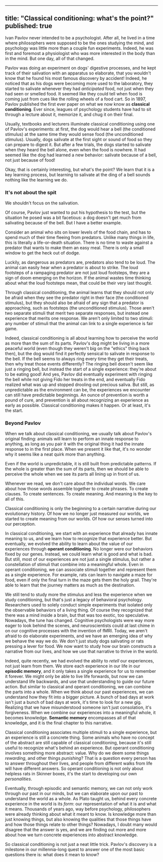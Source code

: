  ---
title: "Classical conditioning: what's the point?"
published: true
---

Ivan Pavlov never intended to be a psychologist. After all, he lived in a time where philosophers were supposed to be the ones studying the mind, and psychology was little more than a couple fun experiments. Indeed, he was first and foremost a physiologist who was more interested in the body than in the mind. But one day, all of that changed.

Pavlov was doing an experiment on dogs' digestive processes, and he kept track of their salivation with an apparatus so elaborate, that you wouldn't know that he found his most famous discovery by accident! Indeed, he noticed that as his dogs were becoming more used to the laboratory, they started to salivate whenever they had *anticipated* food, not just when they had seen or smelled food. It seemed like they could tell when food is coming just from cues like the rolling wheels of a food cart. So in 1897, Pavlov published the first ever paper on what we now know as **classical conditioning**. Ever since, leagues of psychology students have had to sit through a lecture about it, memorize it, and chug it on their final.

Usually, textbooks and lecturers illuminate classical conditioning using one of Pavlov's experiments: at first, the dog would hear a bell (the conditioned stimulus) at the same time they would sense food (the unconditioned stimulus). Usually, dogs salivate at the first sight or sound of food so they can prepare to digest it. But after a few trials, the dogs started to salivate when they heard the bell alone, even when the food is nowhere. It had seemed like the dog had learned a new behavior: salivate because of a bell, not just because of food!

Okay, that is certainly interesting, but what's the point? We learn that it is a key learning process, but learning to salivate at the ding of a bell sounds nothing like the learning we do.

### It's not about the spit

We shouldn't focus on the salivation.

Of course, Pavlov just wanted to put his hypothesis to the test, but the situation he posed was a bit facetious: a dog doesn't get much from salivating because of the bell. But I have a better example.

Consider an animal who sits on lower levels of the food chain, and has to spend much of their time fleeing from predators. Unlike many things in life, this is literally a life-or-death situation. There is no time to waste against a predator that wants to make them an easy meal. There is only a small window to get the heck out of dodge.

Luckily, as dangerous as predators are, predators also tend to be loud. The animal can easily hear when a predator is about to strike. The loud footsteps of a rampaging predator are not just loud footsteps, they are a sign of doom emerging on the horizon. If the animal wastes time thinking about what the loud footsteps mean, that could be their very last thought.

Through classical conditioning, the animal learns that they should not only be afraid when they see the predator right in their face (the conditioned stimulus), but they should also be afraid of any sign that a predator is approaching, such as footsteps (the unconditioned stimulus). Those aren't two separate stimuli that merit two separate responses, but instead one experience that merits one response. We aren't only limited to two stimuli: any number of stimuli that the animal can link to a single experience is fair game.

Indeed, classical conditioning is all about learning how to perceive the world as more than the sum of its parts. Pavlov's dog might be living in a more peaceful world (even though they weren't big on the "ethics" thing back then), but the dog would find it perfectly sensical to salivate in response to the bell. If the bell seems to always ring every time they get their treats, then why treat those events differently? The ringing bell doesn't seem like just a ringing bell, but instead the start of a single experience: they're about to be eating good! And yes, Pavlov did eventually experiment with ringing the bell while not giving Fido her treats in the end, and eventually Fido realized what was up and stopped drooling out precious saliva. But still, as unpredictable as the environment can be, the experiences we encounter can still have predictable beginnings. An ounce of prevention is worth a pound of cure, and prevention is all about recognizing an experience as early as possible. Classical conditioning makes it happen. Or at least, it's the start.

### Beyond Pavlov

When we talk about classical conditioning, we usually talk about Pavlov's original finding: animals will learn to perform an innate response to anything, as long as you pair it with the original thing it had the innate response to in the first place. When we present it like that, it's no wonder why it seems like a neat quirk more than anything.

Even if the world is unpredictable, it is still built from predictable patterns. If the whole is greater than the sum of its parts, then we should be able to perceive the whole when we see its parts all lining up in front of us.

Whenever we read, we don't care about the individual words. We care about how those words assemble together to create phrases. To create clauses. To create sentences. To create meaning. And meaning is the key to all of this.

Classical conditioning is only the beginning to a certain narrative during our evolutionary history. Of how we no longer just measured our worlds, we started to create meaning from our worlds. Of how our senses turned into our perception.

In classical conditioning, we start with an experience that already has innate meaning to us, and we learn how to recognize that experience better. But eventually, we evolved the ability to learn about the value of our experiences through **operant conditioning**. No longer were our behaviors fixed by our genes. Instead, we could learn what is good and what is bad. But still, most of our experiences are not just a single stimulus, but rather a constellation of stimuli that combine into a meaningful whole. Even in operant conditioning, we can associate stimuli together and represent them as a single experience. For example, rats can learn to navigate a maze for food, even if only the final turn in the maze gets them the holy grail. They're able to learn that the journey matters as much as the destination.

We still tend to study more the stimulus and less the experience when we study conditioning, but that's just a legacy of behavioral psychology. Researchers used to solely conduct simple experiments that isolated only the observable behaviors of a living thing. Of course they recognized that there was a mind inside a brain, but that was too exotic, too speculative. Nowadays, the tune has changed. Cognitive psychologists were way more eager to look behind the scenes, and neuroscientists could at last chime in on our cognitive processes with the invention of fMRI. Today, we aren't afraid to do elaborate experiments, and we have an emerging idea of why we behave the way we do. We don't just study dogs salivating or rats pressing a lever for food. We now want to study how our brain constructs a narrative from our lives, and how we use that narrative to thrive in the world.

Indeed, quite recently, we had evolved the ability to *retell* our experiences, not just learn from them. We store each experience in our life in our **episodic memory**, and it only takes a single experience for us to remember it forever. We might only be able to live life forwards, but now we can understand life backwards, and use that understanding to guide our future action. But similar to classical and operant conditioning, we can combine the parts into a whole. When we think about our past experiences, we can understand how they fit into a bigger picture. A bunch of bad days at work isn't just a bunch of bad days at work, it's time to look for a new gig. Realizing that we have misunderstood someone isn't just consolation, it's forgiveness. When we combine our experiences into a meaningful whole, it becomes knowledge. **Semantic memory** encompasses all of that knowledge, and it is the final chapter to this narrative.

Classical conditioning associates multiple stimuli to a single experience, but an experience is still a concrete thing. Some animals who have no concept of the abstract are still capable of classical conditioning, because it's still useful to recognize what's behind an experience. But operant conditioning involves something more abstract: value. Why do we deem some things *rewarding*, and other things *punishing*? That is a question every person has to answer throughout their lives, and people from different walks from life will have different answers. So operant conditioning is not only about helpless rats in Skinner boxes, it's the start to developing our own *personalities*.

Eventually, through episodic and semantic memory, we can not only work through our past in our minds, but we can elaborate upon our past to understand the world as a whole. As Plato taught us, behind every concrete experience in the world is its *form*: our representation of what it is and what it means. Thousands of years ago, way before psychology, philosophers were already thinking about what it meant to know. Is knowledge more than just knowing things, but also knowing the qualities that those things have and how those things relate to other things? Nowadays, I doubt many would disagree that the answer is yes, and we are finding out more and more about how we turn concrete experiences into abstract knowledge.

So classical conditioning is not just a neat little trick. Pavlov's discovery is a milestone in our millennia-long quest to answer one of the most basic questions there is: what does it mean to know?
